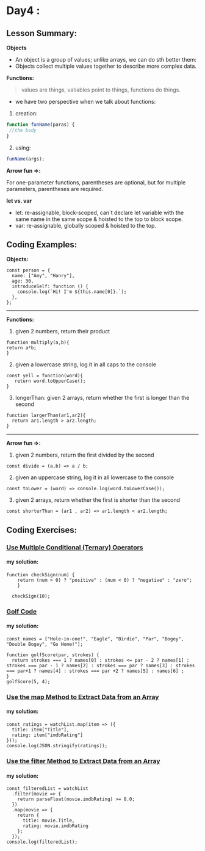 
# Day4 : 

## Lesson Summary:

**Objects**

- An object is a group of values; unlike arrays, we can do sth better them:
- Objects collect multiple values together to describe more complex data.

**Functions:**
> values are things,
> vatiables point to things,
> functions do things.
- we have two perspective when we talk about functions:
1. creation:
```javascript
function funName(paras) {
 //the body
}
```
2. using:
```javascript
funName(args);
```
**Arrow fun =>:**

For one-parameter functions, parentheses are optional, but for multiple parameters, parentheses are required.

**let vs. var**

- let: re-assignable, block-scoped, can`t declare let variable with the same name in the same scope & hoisted to the top to block scope.
- var: re-assignable, globally scoped & hoisted to the top.

 
## Coding Examples:
**Objects:**

```
const person = {
  name: ["Amy", "Hanry"],
  age: 30,
  introduceSelf: function () {
    console.log(`Hi! I'm ${this.name[0]}.`);
  },
};
```
-------------------------------------------------------------
**Functions:**

1. given 2 numbers, return their product

```
function multiply(a,b){
return a*b;
}
```

2. given a lowercase string, log it in all caps to the console

```
const yell = function(word){
   return word.toUpperCase();
}
```

3. longerThan: given 2 arrays, return whether the first is longer than the second

```
function largerThan(ar1,ar2){
  return ar1.length > ar2.length;
}
```
-----------------------------------------------------------
**Arrow fun =>:**

 1. given 2 numbers, return the first divided by the second

  ```
 const divide = (a,b) => a / b;
```

 2. given an uppercase string, log it in all lowercase to the console

```
const toLower = (word) => console.log(word.toLowerCase());
```

 3. given 2 arrays, return whether the first is shorter than the second

```
const shorterThan = (ar1 , ar2) => ar1.length < ar2.length;
```


## Coding Exercises:
### [Use Multiple Conditional (Ternary) Operators](https://www.freecodecamp.org/learn/javascript-algorithms-and-data-structures/basic-javascript/golf-code)
#### my solution:
```
function checkSign(num) {
    return (num > 0) ? "positive" : (num < 0) ? "negative" : "zero";
    }
  
  checkSign(10);
```
### [Golf Code](https://www.freecodecamp.org/learn/javascript-algorithms-and-data-structures/basic-javascript/golf-code)
#### my solution:
```
const names = ["Hole-in-one!", "Eagle", "Birdie", "Par", "Bogey", "Double Bogey", "Go Home!"];

function golfScore(par, strokes) {
  return strokes === 1 ? names[0] : strokes <= par - 2 ? names[1] : strokes === par - 1 ? names[2] : strokes === par ? names[3] : strokes === par+1 ? names[4] : strokes === par +2 ? names[5] : names[6] ;
}
golfScore(5, 4);
```
### [Use the map Method to Extract Data from an Array](https://www.freecodecamp.org/learn/javascript-algorithms-and-data-structures/functional-programming/use-the-map-method-to-extract-data-from-an-array)
#### my solution:
```
const ratings = watchList.map(item => ({
  title: item["Title"],
  rating: item["imdbRating"]
}));
console.log(JSON.stringify(ratings));
```
### [Use the filter Method to Extract Data from an Array](https://www.freecodecamp.org/learn/javascript-algorithms-and-data-structures/functional-programming/use-the-filter-method-to-extract-data-from-an-array)
#### my solution:
```
const filteredList = watchList
  .filter(movie => {
    return parseFloat(movie.imdbRating) >= 8.0;
  })
  .map(movie => {
    return {
      title: movie.Title,
      rating: movie.imdbRating
    };
  });
console.log(filteredList);
```
